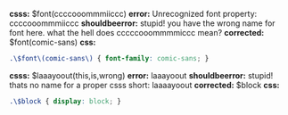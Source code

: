 **csss:** $font(ccccooommmiiccc)
**error:** Unrecognized font property: ccccooommmiiccc
**shouldbeerror:** stupid! you have the wrong name for font here. what the hell does cccccooommmmiccc mean?
**corrected:** $font(comic-sans)
**css:**
```css
.\$font\(comic-sans\) { font-family: comic-sans; }
```

**csss:** $laaayoout(this,is,wrong)
**error:** laaayoout
**shouldbeerror:** stupid! thats no name for a proper csss short: laaaayoout
**corrected:** $block
**css:**
```css
.\$block { display: block; }
```




